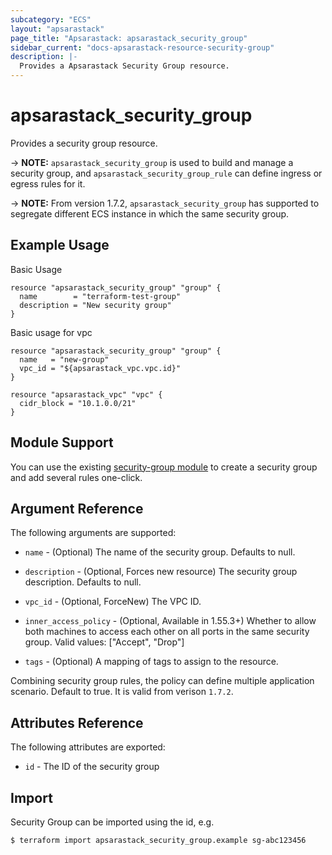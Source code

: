 ```yaml
---
subcategory: "ECS"
layout: "apsarastack"
page_title: "Apsarastack: apsarastack_security_group"
sidebar_current: "docs-apsarastack-resource-security-group"
description: |-
  Provides a Apsarastack Security Group resource.
---
```


# apsarastack\_security\_group

Provides a security group resource.

-> **NOTE:** `apsarastack_security_group` is used to build and manage a security group, and `apsarastack_security_group_rule` can define ingress or egress rules for it.

-> **NOTE:** From version 1.7.2, `apsarastack_security_group` has supported to segregate different ECS instance in which the same security group.

## Example Usage

Basic Usage

```
resource "apsarastack_security_group" "group" {
  name        = "terraform-test-group"
  description = "New security group"
}
```
Basic usage for vpc

```
resource "apsarastack_security_group" "group" {
  name   = "new-group"
  vpc_id = "${apsarastack_vpc.vpc.id}"
}

resource "apsarastack_vpc" "vpc" {
  cidr_block = "10.1.0.0/21"
}
```

## Module Support

You can use the existing [security-group module](https://registry.terraform.io/modules/alibaba/security-group/apsarastack) 
to create a security group and add several rules one-click.

## Argument Reference

The following arguments are supported:

* `name` - (Optional) The name of the security group. Defaults to null.
* `description` - (Optional, Forces new resource) The security group description. Defaults to null.
* `vpc_id` - (Optional, ForceNew) The VPC ID.	

* `inner_access_policy` - (Optional, Available in 1.55.3+) Whether to allow both machines to access each other on all ports in the same security group. Valid values: ["Accept", "Drop"]
* `tags` - (Optional) A mapping of tags to assign to the resource.

Combining security group rules, the policy can define multiple application scenario. Default to true. It is valid from verison `1.7.2`.

## Attributes Reference

The following attributes are exported:

* `id` - The ID of the security group

## Import

Security Group can be imported using the id, e.g.

```
$ terraform import apsarastack_security_group.example sg-abc123456
```
